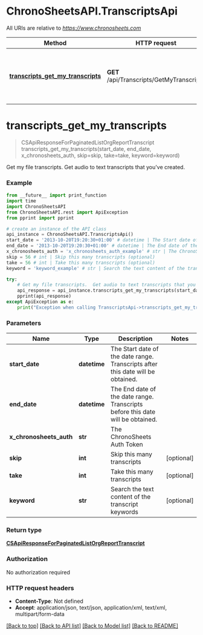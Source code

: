 # ChronoSheetsAPI.TranscriptsApi

All URIs are relative to *https://www.chronosheets.com*

Method | HTTP request | Description
------------- | ------------- | -------------
[**transcripts_get_my_transcripts**](TranscriptsApi.md#transcripts_get_my_transcripts) | **GET** /api/Transcripts/GetMyTranscripts | Get my file transcripts.  Get audio to text transcripts that you&#39;ve created.


# **transcripts_get_my_transcripts**
> CSApiResponseForPaginatedListOrgReportTranscript transcripts_get_my_transcripts(start_date, end_date, x_chronosheets_auth, skip=skip, take=take, keyword=keyword)

Get my file transcripts.  Get audio to text transcripts that you've created.

### Example
```python
from __future__ import print_function
import time
import ChronoSheetsAPI
from ChronoSheetsAPI.rest import ApiException
from pprint import pprint

# create an instance of the API class
api_instance = ChronoSheetsAPI.TranscriptsApi()
start_date = '2013-10-20T19:20:30+01:00' # datetime | The Start date of the date range.  Transcripts after this date will be obtained.
end_date = '2013-10-20T19:20:30+01:00' # datetime | The End date of the date range.  Transcripts before this date will be obtained.
x_chronosheets_auth = 'x_chronosheets_auth_example' # str | The ChronoSheets Auth Token
skip = 56 # int | Skip this many transcripts (optional)
take = 56 # int | Take this many transcripts (optional)
keyword = 'keyword_example' # str | Search the text content of the transcript keywords (optional)

try:
    # Get my file transcripts.  Get audio to text transcripts that you've created.
    api_response = api_instance.transcripts_get_my_transcripts(start_date, end_date, x_chronosheets_auth, skip=skip, take=take, keyword=keyword)
    pprint(api_response)
except ApiException as e:
    print("Exception when calling TranscriptsApi->transcripts_get_my_transcripts: %s\n" % e)
```

### Parameters

Name | Type | Description  | Notes
------------- | ------------- | ------------- | -------------
 **start_date** | **datetime**| The Start date of the date range.  Transcripts after this date will be obtained. | 
 **end_date** | **datetime**| The End date of the date range.  Transcripts before this date will be obtained. | 
 **x_chronosheets_auth** | **str**| The ChronoSheets Auth Token | 
 **skip** | **int**| Skip this many transcripts | [optional] 
 **take** | **int**| Take this many transcripts | [optional] 
 **keyword** | **str**| Search the text content of the transcript keywords | [optional] 

### Return type

[**CSApiResponseForPaginatedListOrgReportTranscript**](CSApiResponseForPaginatedListOrgReportTranscript.md)

### Authorization

No authorization required

### HTTP request headers

 - **Content-Type**: Not defined
 - **Accept**: application/json, text/json, application/xml, text/xml, multipart/form-data

[[Back to top]](#) [[Back to API list]](../README.md#documentation-for-api-endpoints) [[Back to Model list]](../README.md#documentation-for-models) [[Back to README]](../README.md)

